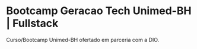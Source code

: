 # Bootcamp Geracao Tech Unimed-BH | Fullstack
Curso/Bootcamp Unimed-BH ofertado em parceria com a DIO.
